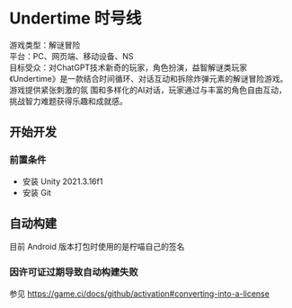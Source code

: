 ﻿# Undertime 时号线 
游戏类型：解谜冒险  
平台：PC、网页端、移动设备、NS  
目标受众：对ChatGPT技术新奇的玩家，角色扮演，益智解谜类玩家  
《Undertime》是一款结合时间循环、对话互动和拆除炸弹元素的解谜冒险游戏。游戏提供紧张刺激的氛
围和多样化的AI对话，玩家通过与丰富的角色自由互动，挑战智力难题获得乐趣和成就感。
## 开始开发
### 前置条件
- 安装 Unity 2021.3.16f1
- 安装 Git
## 自动构建
目前 Android 版本打包时使用的是柠喵自己的签名
### 因许可证过期导致自动构建失败
参见 https://game.ci/docs/github/activation#converting-into-a-license
